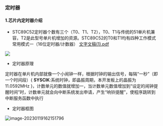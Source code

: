 ### 定时器

#### 1.芯片内定时器介绍

* STC89C52定时器个数有三个（T0、T1、T2），T0、T1与传统的51单片机兼容，T2是此型号单片机增加的资源。STC89C52的T0和T1均有四种工作模式 常用模式一（16位定时器/计数器） [文字文稿(1).pdf](https://github.com/XUICST/git-grammar/blob/main/%E8%AE%A1%E6%97%B6%E5%99%A8%E6%9E%84%E5%9B%BE.pdf)

![](C:\Users\xiaoshang\AppData\Roaming\Typora\typora-user-images\image-20230118234344461.png)



* 定时器原理

定时器在单片机内部就像一个小闹钟一样，根据时钟的输出信号，每隔“一秒”（即一个时间段）{ **SYSClK**:系统时钟，即晶振周期，本开发板上的晶振为11.0592MHz }，计数单元的数值就增加一，当计数单元数值增加到“设定的闹钟提醒时间”时，计数单元就会向中断系统发出申请，产生“响铃提醒”，使程序跳转到中断服务函数中执行

* 定时器框图

  

![image-20230119162151796](C:\Users\xiaoshang\AppData\Roaming\Typora\typora-user-images\image-20230119162151796.png)





